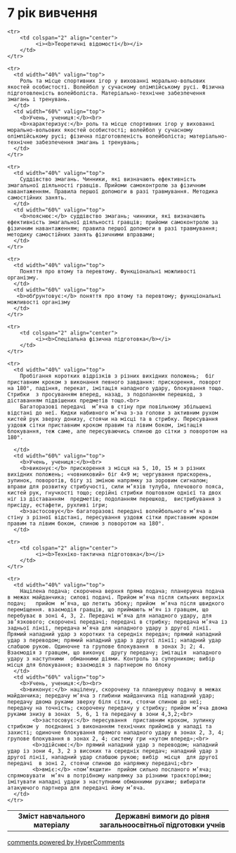 <div id="hypercomments_widget" class="js-hypercomments-widget invisible"></div>

7 рік вивчення
=============================

<table>
  <body>
    <tr>
      <td width="40%" align="center">
        <b>Зміст навчального матеріалу</b>
      </td>
      <td width="60%" align="center" valign="top">
        <b>Державні вимоги до рівня загальноосвітньої підготовки учнів</b>
      </td>
    </tr>

    <tr>
    	<td colspan="2" align="center">
    		 <i><b>Теоретичні відомості</b></i>
    	</td>
    </tr>

    <tr>
      <td width="40%" valign="top">
        Роль та місце спортивних ігор у вихованні морально-вольових якостей особистості. Волейбол у сучасному олімпійському русі. Фізична підготовленість волейболіста. Матеріально-технічне забезпечення змагань і тренувань.
      </td>
      <td width="60%" valign="top">
        <b>Учень, учениця:</b><br>
        <b>характеризує:</b> роль та місце спортивних ігор у вихованні морально-вольових якостей особистості; волейбол у сучасному олімпійському русі; фізична підготовленість волейболіста; матеріально-технічне забезпечення змагань і тренувань;
      </td>
    </tr>

    <tr>
      <td width="40%" valign="top">
       	Суддівство змагань. Чинники, які визначають ефективність змагальної діяльності гравців. Прийоми самоконтролю за фізичним навантаженням. Правила першої допомоги в разі травмування. Методика самостійних занять.
      </td>
      <td width="60%" valign="top">
        <b>пояснює:</b> суддівство змагань; чинники, які визначають ефективність змагальної діяльності гравців; прийоми самоконтролю за фізичним навантаженням; правила першої допомоги в разі травмування; методику самостійних занять фізичними вправами;
      </td>
    </tr>

    <tr>
      <td width="40%" valign="top">
       	Поняття про втому та перевтому. Функціональні можливості організму.
      </td>
      <td width="60%" valign="top">
       <b>обґрунтовує:</b> поняття про втому та перевтому; функціональні можливості організму
      </td>
    </tr>

    <tr>
    	<td colspan="2" align="center">
    		 <i><b>Спеціальна фізична підготовка</b></i>
    	</td>
    </tr>

    <tr>
      <td width="40%" valign="top">
        Пробігання коротких відрізків з різних вихідних положень;  біг приставним кроком з виконання певного завдання: прискорення, поворот на 180°, падіння, перекат, імітація нападного удару, блокування тощо. Стрибки  з просуванням вперед, назад, з подоланням перешкод, з діставанням підвішених предметів тощо.<br>
        Багаторазові передачі  м’яча в стіну при повільному збільшені відстані до неї. Кидки набивного м’яча з-за голови з активним рухом  кистей рук зверху донизу, стоячи на місці та в стрибку. Пересування уздовж сітки приставним кроком правим та лівим боком, імітація блокування, теж саме, але пересуваючись спиною до сітки з поворотом на 180°.
 
      </td>
      <td width="60%" valign="top">
        <b>Учень, учениця:</b><br>
        <b>виконує:</b> прискорення з місця на 5, 10, 15 м з різних вихідних положень; «човниковий» біг 4×9 м; чергування прискорень, зупинок, поворотів, бігу зі зміною напрямку за зоровим сигналом;  вправи для розвитку стрибучості, сили м’язів тулуба, плечового пояса, кистей рук, гнучкості тощо; серійні стрибки поштовхом однієї та двох ніг із діставанням  предметів; подоланням перешкод,  вистрибування з присіду, естафети, рухливі ігри;
        <b>застосовує</b> багаторазові передачі волейбольного м’яча а стіну з різної відстані, пересування уздовж сітки приставним кроком правим та лівим боком, спиною з поворотом на 180°.
      </td>

    <tr>
    	<td colspan="2" align="center">
    		 <i><b>Техніко-тактична підготовка</b></i>
    	</td>
    </tr>

    <tr>
      <td width="40%" valign="top">
        Націлена подача; скорочена верхня пряма подача; планеруюча подача в межах майданчика; силові подачі. Прийом м’яча після сильних верхніх подач;   прийом  м’яча, що летить збоку; прийом  м’яча після швидкого переміщення. взаємодія гравців, що приймають м’яч із гравцем, що перебуває в зоні 4, 3, 2. Передачі м’яча для нападного удару, для  зв’язкового; скорочені передачі; передачі в стрибку; передача м’яча із задньої лінії, передача м’яча для нападного удару з другої лінії. Прямий нападний удар з коротких та середніх передач; прямий нападний удар з переводом; прямий нападний удар з другої лінії; нападний удар слабшою рукою. Одиночне та групове блокування  в зонах 3; 2; 4. Взаємодія з гравцем, що виконує  другу передачу; імітація  нападного удару з наступними  обманними діями. Контроль за суперником; вибір місця для блокування; взаємодія з партнером по блоку
      </td>
      <td width="60%" valign="top">
        <b>Учень, учениця:</b><br>
        <b>виконує:</b> націлену, скорочену та планеруючу подачу в межах  майданчика; передачу м’яча з глибини майданчика під нападний удар; передачу двома руками зверху біля сітки, стоячи спиною до неї; передачу на точність; скорочену передачу у стрибку; прийом м’яча двома руками знизу в зонах  5, 6, 1 та передачу в зони 4,3,2;<br>
		    <b>застосовує:</b> пересування  приставним кроком, зупинку стрибком у  поєднанні з виконанням технічних прийомів у нападі та захисті; одиночне блокування прямого нападного удару в зонах 2, 3, 4; групове блокування в зонах 2, 4; систему гри «кутом вперед»;<br>
		    <b>здійснює:</b> прямий нападний удар з переводом; нападний удар із зони 4, 3, 2 з високих та середніх передач; нападний удар з другої лінії, нападний удар слабшою рукою; вибір  місця  для другої передачі  в зоні 2, стоячи спиною до напрямку передачі;<br>
		    <b>вміє:</b> «пом’якшити»  прийом сильно посланого м’яча; спрямовувати  м’яч в потрібному напрямку за різними траєкторіями; імітувати нападні удари з наступними обманними рухами; вибирати атакуючого партнера для передачі йому м’яча.
      </td>
    </tr>
  </body>
</table>

<div class="js-hypercomments-container">
    <a href="http://hypercomments.com" class="hc-link" title="comments widget">comments powered by HyperComments</a>
</div>